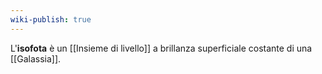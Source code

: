 ```yaml
---
wiki-publish: true
---
```

L'**isofota** è un [[Insieme di livello]] a brillanza superficiale costante di una [[Galassia]].